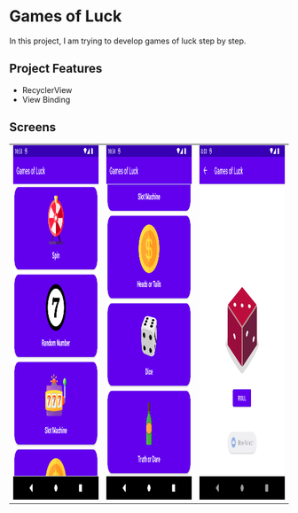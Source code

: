 # Games of Luck
In this project, I am trying to develop games of luck step by step.

## Project Features
- RecyclerView
- View Binding

## Screens

<table>
  <tr>
    <td><img src="https://raw.githubusercontent.com/yurtseven/games-of-luck/master/screenshots/Screenshot_20221026_135354.png" height="640" width="360"></td>
    <td><img src="https://raw.githubusercontent.com/yurtseven/games-of-luck/master/screenshots/Screenshot_20221026_135412.png" height="640" width="360"></td>
    <td><img src="https://raw.githubusercontent.com/yurtseven/games-of-luck/master/screenshots/Screenshot_20221027_225828.png" height="640" width="360"></td>
  </tr>
</table>
